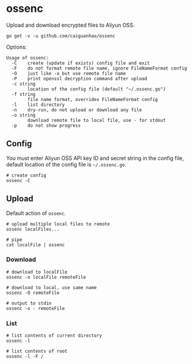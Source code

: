 # ossenc

Upload and download encrypted files to Aliyun OSS.

```
go get -v -u github.com/caiguanhao/ossenc
```

Options:

```
Usage of ossenc:
  -C	create (update if exists) config file and exit
  -F	do not format remote file name, ignore FileNameFormat config
  -O	just like -o but use remote file name
  -P	print openssl decryption command after upload
  -c string
    	location of the config file (default "~/.ossenc.go")
  -f string
    	file name format, overrides FileNameFormat config
  -l	list directory
  -n	dry-run, do not upload or download any file
  -o string
    	download remote file to local file, use - for stdout
  -p	do not show progress
```

## Config

You must enter Aliyun OSS API key ID and secret string in the config file,
default location of the config file is `~/.ossenc.go`.

```
# create config
ossenc -C
```

## Upload

Default action of `ossenc`.

```
# upload multiple local files to remote
ossenc localFiles...

# pipe
cat localFile | ossenc
```

### Download

```
# download to localFile
ossenc -o localFile remoteFile

# download to local, use same name
ossenc -O remoteFile

# output to stdin
ossenc -o - remoteFile
```

### List

```
# list contents of current directory
ossenc -l

# list contents of root
ossenc -l -F /
```
